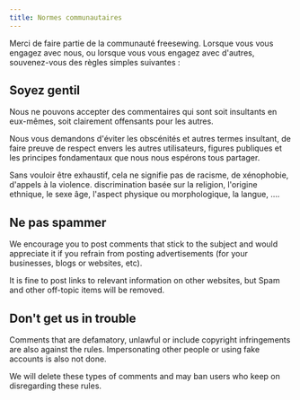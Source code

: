 ```yaml
---
title: Normes communautaires
---
```


Merci de faire partie de la communauté freesewing. Lorsque vous vous engagez avec nous, ou lorsque vous vous engagez avec d'autres, souvenez-vous des règles simples suivantes :

## Soyez gentil
Nous ne pouvons accepter des commentaires qui sont soit insultants en eux-mêmes, soit clairement offensants pour les autres.

Nous vous demandons d'éviter les obscénités et autres termes insultant, de faire preuve de respect envers les autres utilisateurs, figures publiques et les principes fondamentaux que nous nous espérons tous partager.

Sans vouloir être exhaustif, cela ne signifie pas de racisme, de xénophobie, d'appels à la violence. discrimination basée sur la religion, l'origine ethnique, le sexe âge, l'aspect physique ou morphologique, la langue, &hellip;.

## Ne pas spammer
We encourage you to post comments that stick to the subject and would appreciate it if you refrain from posting advertisements (for your businesses, blogs or websites, etc).

It is fine to post links to relevant information on other websites, but Spam and other off-topic items will be removed.

## Don't get us in trouble
Comments that are defamatory, unlawful or include copyright infringements are also against the rules. Impersonating other people or using fake accounts is also not done.

We will delete these types of comments and may ban users who keep on disregarding these rules.

